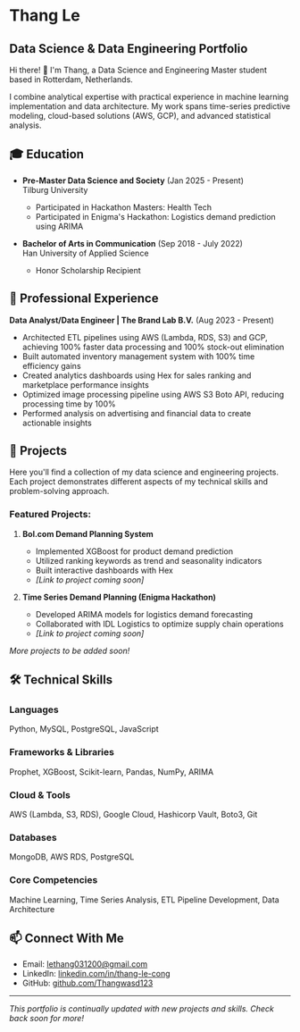 # Thang Le

## Data Science & Data Engineering Portfolio

Hi there! 👋 I'm Thang, a Data Science and Engineering Master student based in Rotterdam, Netherlands.

I combine analytical expertise with practical experience in machine learning implementation and data architecture. My work spans time-series predictive modeling, cloud-based solutions (AWS, GCP), and advanced statistical analysis.

## 🎓 Education

- **Pre-Master Data Science and Society** (Jan 2025 - Present)  
  Tilburg University
  - Participated in Hackathon Masters: Health Tech
  - Participated in Enigma's Hackathon: Logistics demand prediction using ARIMA

- **Bachelor of Arts in Communication** (Sep 2018 - July 2022)  
  Han University of Applied Science
  - Honor Scholarship Recipient

## 💼 Professional Experience

**Data Analyst/Data Engineer | The Brand Lab B.V.** (Aug 2023 - Present)

- Architected ETL pipelines using AWS (Lambda, RDS, S3) and GCP, achieving 100% faster data processing and 100% stock-out elimination
- Built automated inventory management system with 100% time efficiency gains
- Created analytics dashboards using Hex for sales ranking and marketplace performance insights
- Optimized image processing pipeline using AWS S3 Boto API, reducing processing time by 100%
- Performed analysis on advertising and financial data to create actionable insights

## 🚀 Projects

Here you'll find a collection of my data science and engineering projects. Each project demonstrates different aspects of my technical skills and problem-solving approach.

### Featured Projects:

1. **Bol.com Demand Planning System**
   - Implemented XGBoost for product demand prediction
   - Utilized ranking keywords as trend and seasonality indicators
   - Built interactive dashboards with Hex
   - _[Link to project coming soon]_

2. **Time Series Demand Planning (Enigma Hackathon)**
   - Developed ARIMA models for logistics demand forecasting
   - Collaborated with IDL Logistics to optimize supply chain operations
   - _[Link to project coming soon]_

_More projects to be added soon!_

## 🛠️ Technical Skills

### Languages
Python, MySQL, PostgreSQL, JavaScript

### Frameworks & Libraries
Prophet, XGBoost, Scikit-learn, Pandas, NumPy, ARIMA

### Cloud & Tools
AWS (Lambda, S3, RDS), Google Cloud, Hashicorp Vault, Boto3, Git

### Databases
MongoDB, AWS RDS, PostgreSQL

### Core Competencies
Machine Learning, Time Series Analysis, ETL Pipeline Development, Data Architecture

## 📫 Connect With Me

- Email: [lethang031200@gmail.com](mailto:lethang031200@gmail.com)
- LinkedIn: [linkedin.com/in/thang-le-cong](https://www.linkedin.com/in/thang-le-cong/)
- GitHub: [github.com/Thangwasd123](https://github.com/Thangwasd123)

---

*This portfolio is continually updated with new projects and skills. Check back soon for more!*
